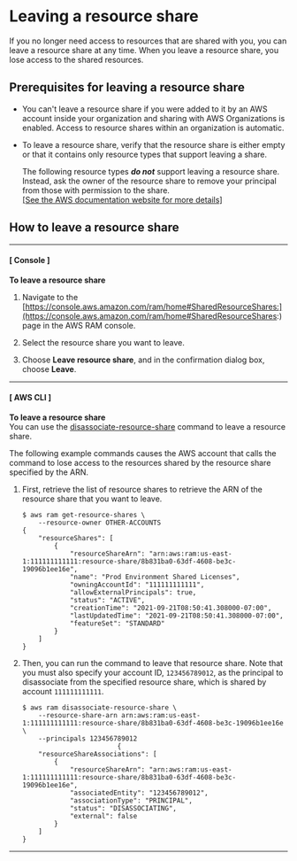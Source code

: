 # Leaving a resource share<a name="working-with-shared-leave"></a>

If you no longer need access to resources that are shared with you, you can leave a resource share at any time\. When you leave a resource share, you lose access to the shared resources\.

## Prerequisites for leaving a resource share<a name="working-with-shared-leave-prerequisites"></a>
+ You can't leave a resource share if you were added to it by an AWS account inside your organization and sharing with AWS Organizations is enabled\. Access to resource shares within an organization is automatic\.
+ To leave a resource share, verify that the resource share is either empty or that it contains only resource types that support leaving a share\. 

  The following resource types ***do not*** support leaving a resource share\. Instead, ask the owner of the resource share to remove your principal from those with permission to the share\.    
[\[See the AWS documentation website for more details\]](http://docs.aws.amazon.com/ram/latest/userguide/working-with-shared-leave.html)

## How to leave a resource share<a name="working-with-shared-leave-how-to-leave"></a>

------
#### [ Console ]

**To leave a resource share**

1. Navigate to the [https://console.aws.amazon.com/ram/home#SharedResourceShares:](https://console.aws.amazon.com/ram/home#SharedResourceShares:) page in the AWS RAM console\.

1. Select the resource share you want to leave\.

1. Choose **Leave resource share**, and in the confirmation dialog box, choose **Leave**\.

------
#### [ AWS CLI ]

**To leave a resource share**  
You can use the [disassociate\-resource\-share](https://docs.aws.amazon.com/cli/latest/reference/ram/disassociate-resource-share.html) command to leave a resource share\.

The following example commands causes the AWS account that calls the command to lose access to the resources shared by the resource share specified by the ARN\.

1. First, retrieve the list of resource shares to retrieve the ARN of the resource share that you want to leave\.

   ```
   $ aws ram get-resource-shares \
       --resource-owner OTHER-ACCOUNTS
   {
       "resourceShares": [
           {
               "resourceShareArn": "arn:aws:ram:us-east-1:111111111111:resource-share/8b831ba0-63df-4608-be3c-19096b1ee16e",
               "name": "Prod Environment Shared Licenses",
               "owningAccountId": "111111111111",
               "allowExternalPrincipals": true,
               "status": "ACTIVE",
               "creationTime": "2021-09-21T08:50:41.308000-07:00",
               "lastUpdatedTime": "2021-09-21T08:50:41.308000-07:00",
               "featureSet": "STANDARD"
           }
       ]
   }
   ```

1. Then, you can run the command to leave that resource share\. Note that you must also specify your account ID, `123456789012`, as the principal to disassociate from the specified resource share, which is shared by account `111111111111`\.

   ```
   $ aws ram disassociate-resource-share \
       --resource-share-arn arn:aws:ram:us-east-1:111111111111:resource-share/8b831ba0-63df-4608-be3c-19096b1ee16e \
       --principals 123456789012 
                           {
       "resourceShareAssociations": [
           {
               "resourceShareArn": "arn:aws:ram:us-east-1:111111111111:resource-share/8b831ba0-63df-4608-be3c-19096b1ee16e",
               "associatedEntity": "123456789012",
               "associationType": "PRINCIPAL",
               "status": "DISASSOCIATING",
               "external": false
           }
       ]
   }
   ```

------